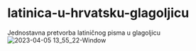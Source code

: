 # latinica-u-hrvatsku-glagoljicu
Jednostavna pretvorba latiničnog pisma u glagoljicu
![2023-04-05 13_55_22-Window](https://user-images.githubusercontent.com/76873447/230073103-b204dffb-a09d-4276-8287-87f24fce0982.png)
